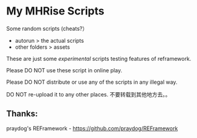 # My MHRise Scripts

Some random scripts (cheats?）

- autorun > the actual scripts
- other folders > assets

These are just some *experimental* scripts testing features of reframework. 

Please DO NOT use these script in online play.

Please DO NOT distribute or use any of the scripts in any illegal way.

DO NOT re-upload it to any other places. 不要转载到其他地方去。。

## Thanks:
praydog's REFramework - https://github.com/praydog/REFramework
